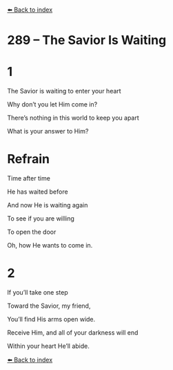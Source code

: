 [⬅️ Back to index](../README.md)

# 289 – The Savior Is Waiting





# 1

The Savior is waiting to enter your heart

Why don’t you let Him come in?

There’s nothing in this world to keep you apart

What is your answer to Him?



# Refrain

Time after time

He has waited before

And now He is waiting again

To see if you are willing

To open the door

Oh, how He wants to come in.



# 2

If you’ll take one step

Toward the Savior, my friend,

You’ll find His arms open wide.

Receive Him, and all of your darkness will end

Within your heart He’ll abide.

[⬅️ Back to index](../README.md)
